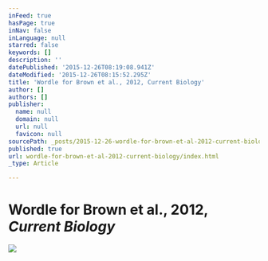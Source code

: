 ```yaml
---
inFeed: true
hasPage: true
inNav: false
inLanguage: null
starred: false
keywords: []
description: ''
datePublished: '2015-12-26T08:19:08.941Z'
dateModified: '2015-12-26T08:15:52.295Z'
title: 'Wordle for Brown et al., 2012, Current Biology'
author: []
authors: []
publisher:
  name: null
  domain: null
  url: null
  favicon: null
sourcePath: _posts/2015-12-26-wordle-for-brown-et-al-2012-current-biology.md
published: true
url: wordle-for-brown-et-al-2012-current-biology/index.html
_type: Article

---
```

# Wordle for Brown et al., 2012, _Current Biology_
![](https://the-grid-user-content.s3-us-west-2.amazonaws.com/aef7e9a6-ab0f-480e-9879-c2eca4fae8b4.png)
